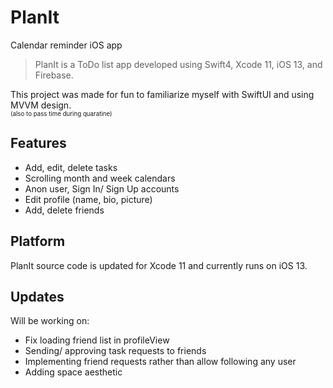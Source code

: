 # PlanIt
Calendar reminder iOS app

> PlanIt is a ToDo list app developed using Swift4, Xcode 11, iOS 13, and Firebase.

This project was made for fun to familiarize myself with SwiftUI and using MVVM design. <br />
<sub><sup>(also to pass time during quaratine)

## Features

- Add, edit, delete tasks
- Scrolling month and week calendars
- Anon user, Sign In/ Sign Up accounts
- Edit profile (name, bio, picture)
- Add, delete friends

## Platform

PlanIt source code is updated for Xcode 11 and currently runs on iOS 13.

## Updates

Will be working on:

- Fix loading friend list in profileView
- Sending/ approving task requests to friends
- Implementing friend requests rather than allow following any user
- Adding space aesthetic
